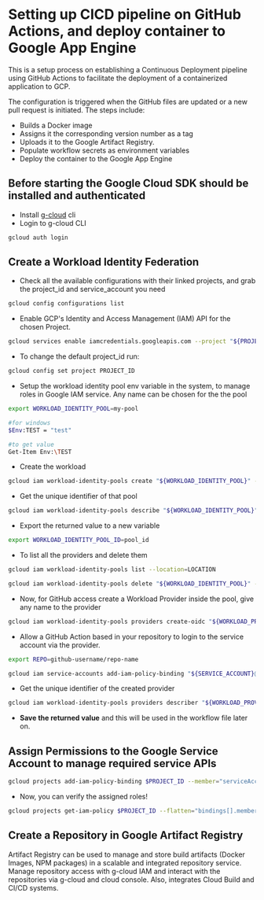 # Setting up CICD pipeline on GitHub Actions, and deploy container to Google App Engine

This is a setup process on establishing a Continuous Deployment pipeline using GitHub Actions to facilitate the deployment of a containerized application to GCP.

The configuration is triggered when the GitHub files are updated or a new pull request is initiated.
The steps include:

- Builds a Docker image
- Assigns it the corresponding version number as a tag
- Uploads it to the Google Artifact Registry.
- Populate workflow secrets as environment variables
- Deploy the container to the Google App Engine

## Before starting the Google Cloud SDK should be installed and authenticated

- Install [g-cloud](https://cloud.google.com/sdk/docs/install-sdk) cli
- Login to g-cloud CLI
  
```bash
gcloud auth login
```

## Create a Workload Identity Federation

- Check all the available configurations with their linked projects, and grab the project_id and service_account you need

```bash
gcloud config configurations list
```

- Enable GCP's Identity and Access Management (IAM) API for the chosen Project.
  
```bash
gcloud services enable iamcredentials.googleapis.com --project "${PROJECT_ID}"
```

- To change the default project_id run:
  
```bash
gcloud config set project PROJECT_ID
```

- Setup the workload identity pool env variable in the system, to manage roles in Google IAM service. Any name can be chosen for the the pool

```bash
export WORKLOAD_IDENTITY_POOL=my-pool

#for windows
$Env:TEST = "test"

#to get value
Get-Item Env:\TEST
```

- Create the workload

```bash
gcloud iam workload-identity-pools create "${WORKLOAD_IDENTITY_POOL}" --project="${PROJECT_ID}" --location="global" --display-name="${WORKLOAD_IDENTITY_POOL}"
```

- Get the unique identifier of that pool
  
```bash
gcloud iam workload-identity-pools describe "${WORKLOAD_IDENTITY_POOL}" --project="${PROJECT_ID}" --location="global" --format="value(name)"
```

- Export the returned value to a new variable
  
```bash
export WORKLOAD_IDENTITY_POOL_ID=pool_id
```

- To list all the providers and delete them

```bash
gcloud iam workload-identity-pools list --location=LOCATION

gcloud iam workload-identity-pools delete "${WORKLOAD_IDENTITY_POOL}" --location=LOCATION
```

- Now, for GitHub access create a Workload Provider inside the pool, give any name to the provider

```bash
gcloud iam workload-identity-pools providers create-oidc "${WORKLOAD_PROVIDER}" --project="${PROJECT_ID}" --location="global" --workload-identity-pool="${WORKLOAD_IDENTITY_POOL}" --display-name="${WORKLOAD_PROVIDER}" --attribute-mapping="google.subject=assertion.sub,attribute.actor=assertion.actor,attribute.repository=assertion.repository" --issuer-uri="https://token.actions.githubusercontent.com"
```

- Allow a GitHub Action based in your repository to login to the service account via the provider.

```bash
export REPO=github-username/repo-name

gcloud iam service-accounts add-iam-policy-binding "${SERVICE_ACCOUNT}@${PROJECT_ID}.iam.gserviceaccount.com" --project="${PROJECT_ID}" --role="roles/iam.workloadIdentityUser" --member="principalSet://iam.googleapis.com/${WORKLOAD_IDENTITY_POOL_ID}/attribute.repository/${REPO}"
```

- Get the unique identifier of the created provider
  
```bash
gcloud iam workload-identity-pools providers describer "${WORKLOAD_PROVIDER}" --project="${PROJECT_ID}" --location="global" --workload-identity-pool="${WORKLOAD_IDENTITY_POOL}" --format="value(name)"
```

- **Save the returned value** and this will be used in the workflow file later on.

## Assign Permissions to the Google Service Account to manage required service APIs

```bash
gcloud projects add-iam-policy-binding $PROJECT_ID --member="serviceAccount:${SERVICE_ACCOUNT}@${PROJECT_ID}.iam.gserviceaccount.com" --role="roles/artifactregistry.admin" --role="roles/iam.serviceAccountUser" --role="roles/cloudsql.admin" --role="roles/appengine.serviceAdmin" --role="roles/firebase.admin" 
```

- Now, you can verify the assigned roles!

```bash
gcloud projects get-iam-policy $PROJECT_ID --flatten="bindings[].members" --format='table(bindings.role)' --filter="bindings.members:${SERVICE_ACCOUNT}@${PROJECT_ID}.iam.gserviceaccount.com"
```

## Create a Repository in Google Artifact Registry

Artifact Registry can be used to manage and store build artifacts (Docker Images, NPM packages) in a scalable and integrated repository service.
Manage repository access with g-cloud IAM and interact with the repositories via g-cloud and cloud console.
Also, integrates Cloud Build and CI/CD systems.
